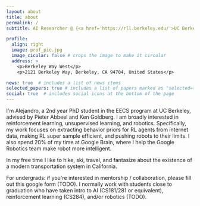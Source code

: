 ```yaml
---
layout: about
title: about
permalink: /
subtitle: AI Researcher @ {<a href='https://rll.berkeley.edu/'>UC Berkeley Robot Learning Lab 🤖</a>, <a href='https://research.google/teams/brain/'>Google Brain 🧠</a>, <a href='https://bair.berkeley.edu/'>BAIR 🐻</a>}.<br>PhD Student advised by <a href='https://people.eecs.berkeley.edu/~pabbeel/'>Pieter Abbeel</a> and <a href='https://goldberg.berkeley.edu/'>Ken Goldberg</a>

profile:
  align: right
  image: prof_pic.jpg
  image_cicular: false # crops the image to make it circular
  address: >
    <p>Berkeley Way West</p>
    <p>2121 Berkeley Way, Berkeley, CA 94704, United States</p>

news: true  # includes a list of news items
selected_papers: true # includes a list of papers marked as "selected={true}"
social: true  # includes social icons at the bottom of the page
---
```


I'm Alejandro, a 2nd year PhD student in the EECS program at UC Berkeley, advised by Pieter Abbeel and Ken Goldberg. I am broadly interested in reinforcement learning, unsupervised learning, and robotics. Specifically, my work focuses on extracting behavior priors for RL agents from internet data, making RL super sample efficient, and pushing robots to their limits. I also spend 20% of my time at Google Brain, where I help the Google Robotics team make robot more intelligent.


In my free time I like to hike, ski, travel, and fantasize about the existence of a modern transportation system in California. 

<span class="font-weight-bold">For undergrads:</span> if you're interested in mentorship / collaboration, please fill out this google form (TODO). I normally work with students close to graduation who have taken intro to AI (CS181/281 or equivalent), reinforcement learning (CS284), and/or robotics (TODO).


<!-- Write your biography here. Tell the world about yourself. Link to your favorite [subreddit](http://reddit.com). You can put a picture in, too. The code is already in, just name your picture `prof_pic.jpg` and put it in the `img/` folder.

Put your address / P.O. box / other info right below your picture. You can also disable any these elements by editing `profile` property of the YAML header of your `_pages/about.md`. Edit `_bibliography/papers.bib` and Jekyll will render your [publications page](/al-folio/publications/) automatically.

Link to your social media connections, too. This theme is set up to use [Font Awesome icons](http://fortawesome.github.io/Font-Awesome/) and [Academicons](https://jpswalsh.github.io/academicons/), like the ones below. Add your Facebook, Twitter, LinkedIn, Google Scholar, or just disable all of them. -->
